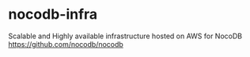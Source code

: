 # nocodb-infra
Scalable and Highly available infrastructure hosted on AWS for NocoDB https://github.com/nocodb/nocodb
